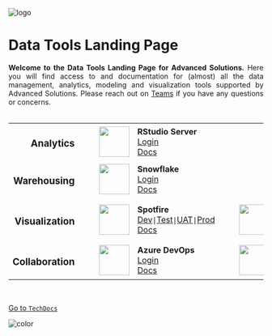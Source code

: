 ![logo](docs/.attachments/icon_logo.svg ':size=150px')

<!-- Use html headers to avoid anchor links from markdown headers-->
<h1>Data Tools Landing Page</h1>
<div class="center" style="text-align: justify; max-width:600px">
<b>Welcome to the Data Tools Landing Page for Advanced Solutions.</b> Here you will find access to and documentation for (almost) all the data management, analytics, modeling and visualization tools supported by Advanced Solutions.
Please reach out on <a href=https://teams.microsoft.com/l/channel/9837c0d4de9d4000a30de394bc0e139a%40thread.skype/Infrastructure%2520and%2520Architecture?groupId=87a5a0e4-7765-4ce9-ba7a-2b01ad36e6dd&1452>Teams</a> if you have any questions or concerns.
</div>
&nbsp;
&nbsp;
<table class="center" class="cover_table">
  <tr> <!-- Advanced Analytics Row -->
    <td align="right">
      <h3>Analytics</h3>
    </td>
    <td align="center" style="padding-left:40px">
      <a href="https://rstudio.com/auth-sign-in">
      <img width="60" src="docs/.attachments/landing-icon-rsp.png">
      </a>
    </td>
    <td align="left" style="padding-right:40px">
      <b>RStudio Server</b><br/>
      <a href="https://rstudio.com/auth-sign-in">Login</a><br />
      <a href="docs/r/rsconnect">Docs</a>
    </td>
    <!-- Disable RStudio Package Mangaer links until deployed
    <td align="center">
      <a href="https://rstudio.com/spm">
      <img width="60" height="60" src="docs/.attachments/landing-icon-rspm.png">
      </a>
    </td>
    <td align="left">
      <b>RStudio Package Manager</b><br />
      Login<br />
      Docs
    </td>
    -->
  </tr>
  <tr> <!-- Data Warehousing Row -->
    <td align="right">
      <h3>Warehousing</h3>
    </td>
    <td align="center" style="padding-left:40px">
      <a href="https://zv62821.east-us-2.privatelink.snowflakecomputing.com/console/login#/">
      <img width="60" height="60" src="docs/.attachments/landing-icon-snowflake.png">
      </a>
    </td>                                                                                    
    <td align="left" style="padding-right:40px">
      <b>Snowflake</b><br />
      <a href="https://zv62821.east-us-2.privomputing.com/console/login#/">Login</a><br />
      <a href="docs/big-data/snowflake-guide">Docs</a>
    </td>
  </tr>
  <tr> <!-- Data Visualization Row -->
    <td align="right" >
      <h3>Visualization</h3>
    </td>
    <td align="center" style="padding-left:40px">
      <img width="60" height="60" src="docs/.attachments/landing-icon-spotfire.png">
      </a>
    </td>
    <td align="left" style="padding-right:40px">
      <b>Spotfire</b><br />
      <a href="https://analyticsdev.com/spotfire/resources/custom-login/guidehouselogin.html?targetUrl=%2Fspotfire%2F">Dev</a><code>|</code><a href="https://analyticstst.com/spotfire/resources/custom-login/guidehouselogin.html?targetUrl=%2Fspotfire%2F">Test</a><code>|</code><a href="https://analyticsuat.com/spotfire/resources/custom-login/guidehouselogin.html?targetUrl=%2Fspotfire%2F">UAT</a><code>|</code><a href="https://analytics.com/spotfire/resources/custom-login/html?targetUrl=%2Fspotfire%2Fwp%2Fanalysis%3Ffile%3D%26waid%3DR5k2cF8LFUyF6-hgGJ_HU-050744b66aEzzg%26wavid%3D0">Prod</a><br />
      <a href="docs/visualisathboard-setup">Docs</a>
    </td>
    <td align="center" >
      <a href="https://rstudio.com/rsc/connect/#/login/">
      <img height="60" src="docs/.attachments/landing-icon-rsc.png">
      </a>
    </td>
    <td align="left" style="padding-right:40px">
      <b>RStudio Connect</b><br />
      <a href="https://rstudio.com/rsc/connect/#/login/">Login</a><br />
      <a href="docs/r/rsconnect">Docs</a>
    </td>
  </tr>
  <tr> <!-- Collaboration and Utilities Row -->
    <td align="right">
      <h3>Collaboration</h3>
    </td>
    <td align="center" style="padding-left:40px">
      <a href="https://tfs.insidenc.com/">
      <img width="60" height="60" src="docs/.attachments/landing-icon-ado.png">
      </a>
    </td>             
    <td align="left" style="padding-right:40px">
      <b>Azure DevOps</b><br />
      <a href="https://tfs.insidei.com/">Login</a><br />
      <a href="docs/version-control/git-version-control">Docs</a>
    </td>
    <td align="center">
      <a href="https://teams.microsoft.com/l/team/19%3a2ed6a8b0566fc756dc3096%40thread.skype/conversations?groupId=87a5a0e4-7765-4ce9-ba7a-2b01ad36e6dd&tenantId=db64ac37-9cb0-48e0-adbd-125fff4b1452">
      <img width="60" height="60" src="docs/.attachments/landing-icon-teams.png">
      </a>
    </td>             
    <td align="left">
      <b>MS Teams</b><br />
      <a href="https://teams.microsoft.com/l/team/19%3ab0566fc756dc3096%40thread.skype/conversations?groupId=87a5a0e4-7765-4ce9-ba7a-2b01ad36e6dd&tenantId=db64ac37-9cb0-48e0-adbd-125fff4b1452">Login</a><br />
      <a href="docs/collaboration-home">Docs</a>
    </td>
  </tr>
</table>
&nbsp;
&nbsp;
&nbsp;
&nbsp;

<!-- cover page bottom links -->
[Go to `TechDocs`](docs-home.md)

![color](#f0f0f0)
